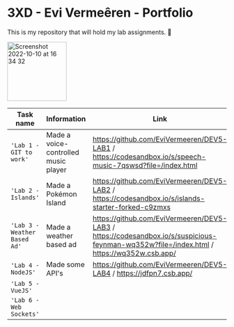 # 3XD - Evi Vermeêren - Portfolio

This is my repository that will hold my lab assignments. 🌻

<img width="136" alt="Screenshot 2022-10-10 at 16 34 32" src="https://img.freepik.com/free-vector/programming-concept-illustration_114360-1351.jpg?w=740&t=st=1695222412~exp=1695223012~hmac=575cdf85272c89397c9bfd553a8ccb0a43927885f25e4013f64458c3c87a5b06">

| Task name                    | Information | Link |
| ---------------------------- | ----------- | ---- |
| `'Lab 1 - GIT to work'`      | Made a voice-controlled music player |   https://github.com/EviVermeeren/DEV5-LAB1 / https://codesandbox.io/s/speech-music-7qswsd?file=/index.html   |
| `'Lab 2 - Islands'`          | Made a Pokémon Island            |  https://github.com/EviVermeeren/DEV5-LAB2 / https://codesandbox.io/s/islands-starter-forked-c9zmxs  |
| `'Lab 3 - Weather Based Ad'` | Made a weather based ad            | https://github.com/EviVermeeren/DEV5-LAB3 / https://codesandbox.io/s/suspicious-feynman-wq352w?file=/index.html / https://wq352w.csb.app/|
| `'Lab 4 - NodeJS'`           | Made some API's            | https://github.com/EviVermeeren/DEV5-LAB4 / https://jdfpn7.csb.app/ |
| `'Lab 5 - VueJS'`            |             |      |
| `'Lab 6 - Web Sockets'`      |             |      |
